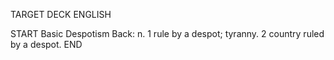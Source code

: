 TARGET DECK
ENGLISH

START
Basic
Despotism
Back: n. 1 rule by a despot; tyranny. 2 country ruled by a despot.
END
